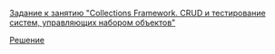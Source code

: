[Задание к занятию "Collections Framework. CRUD и тестирование систем, управляющих набором объектов"](15.task.md)

[Решение](https://github.com/Isbocha/JavaDZ14)